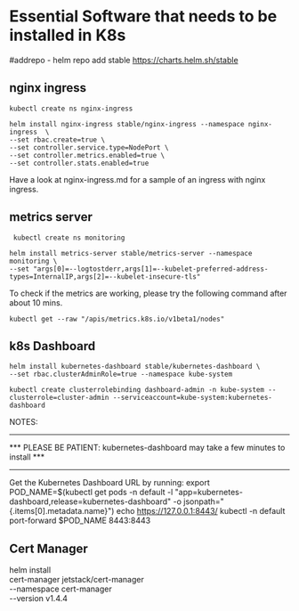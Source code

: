 # Essential Software that needs to be installed in K8s


#addrepo - helm repo add stable https://charts.helm.sh/stable

## nginx ingress

```kubectl create ns nginx-ingress```
```
helm install nginx-ingress stable/nginx-ingress --namespace nginx-ingress  \
--set rbac.create=true \
--set controller.service.type=NodePort \
--set controller.metrics.enabled=true \
--set controller.stats.enabled=true 
```

Have a look at nginx-ingress.md for a sample of an ingress with nginx ingress.

## metrics server


``` kubectl create ns monitoring```
```
helm install metrics-server stable/metrics-server --namespace monitoring \
--set "args[0]=--logtostderr,args[1]=--kubelet-preferred-address-types=InternalIP,args[2]=--kubelet-insecure-tls" 
```

To check if the metrics are working, please try the following command after about 10 mins.

 ```kubectl get --raw "/apis/metrics.k8s.io/v1beta1/nodes"```

## k8s Dashboard

```
helm install kubernetes-dashboard stable/kubernetes-dashboard \
--set rbac.clusterAdminRole=true --namespace kube-system
```

```
kubectl create clusterrolebinding dashboard-admin -n kube-system --clusterrole=cluster-admin --serviceaccount=kube-system:kubernetes-dashboard 
```

NOTES:
*********************************************************************************
*** PLEASE BE PATIENT: kubernetes-dashboard may take a few minutes to install ***
*********************************************************************************

Get the Kubernetes Dashboard URL by running:
  export POD_NAME=$(kubectl get pods -n default -l "app=kubernetes-dashboard,release=kubernetes-dashboard" -o jsonpath="{.items[0].metadata.name}")
  echo https://127.0.0.1:8443/
  kubectl -n default port-forward $POD_NAME 8443:8443

## Cert Manager

helm install \
  cert-manager jetstack/cert-manager \
  --namespace cert-manager \
  --version v1.4.4
